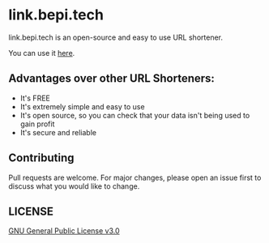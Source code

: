 # link.bepi.tech

link.bepi.tech is an open-source and easy to use URL shortener.

You can use it [here](https://link.bepi.tech/).

## Advantages over other URL Shorteners:

- It's FREE
- It's extremely simple and easy to use
- It's open source, so you can check that your data isn't being used to gain profit
- It's secure and reliable

## Contributing

Pull requests are welcome. For major changes, please open an issue first to discuss what you would like to change.

## LICENSE

[GNU General Public License v3.0](https://github.com/bepi-tech/link.bepi.tech/blob/master/LICENSE)
